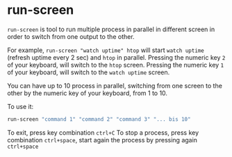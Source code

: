 # run-screen

`run-screen` is tool to run multiple process in parallel in different screen in order to switch from one output to the other.

For example, `run-screen "watch uptime" htop` will start `watch uptime` (refresh uptime every 2 sec) and `htop` in parallel. Pressing the numeric key `2` of your keyboard, will switch to the `htop` screen. Pressing the numeric key `1` of your keyboard, will switch to the `watch uptime` screen.

You can have up to 10 process in parallel, switching from one screen to the other by the numeric key of your keyboard, from 1 to 10.

To use it:

```bash
run-screen "command 1" "command 2" "command 3" "... bis 10"
```

To exit, press key combination `ctrl+C`
To stop a process, press key combination `ctrl+space`, start again the process by pressing again `ctrl+space`